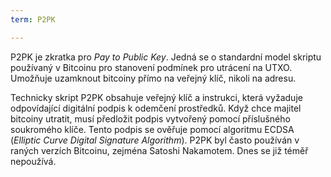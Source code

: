 ```yaml
---
term: P2PK

---
```

P2PK je zkratka pro *Pay to Public Key*. Jedná se o standardní model skriptu používaný v Bitcoinu pro stanovení podmínek pro utrácení na UTXO. Umožňuje uzamknout bitcoiny přímo na veřejný klíč, nikoli na adresu.

Technicky skript P2PK obsahuje veřejný klíč a instrukci, která vyžaduje odpovídající digitální podpis k odemčení prostředků. Když chce majitel bitcoiny utratit, musí předložit podpis vytvořený pomocí příslušného soukromého klíče. Tento podpis se ověřuje pomocí algoritmu ECDSA (*Elliptic Curve Digital Signature Algorithm*). P2PK byl často používán v raných verzích Bitcoinu, zejména Satoshi Nakamotem. Dnes se již téměř nepoužívá.